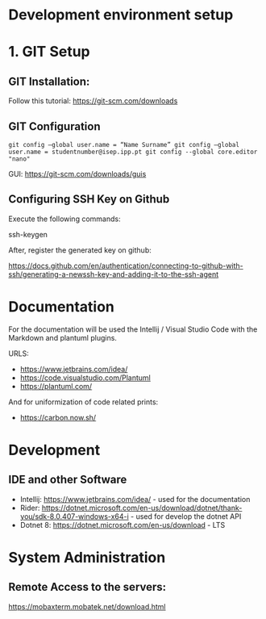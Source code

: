# Development environment setup

# 1. GIT Setup

## GIT Installation:

Follow this tutorial: https://git-scm.com/downloads

## GIT Configuration

   `git config –global user.name = “Name Surname”
   git config –global user.name = studentnumber@isep.ipp.pt
   git config --global core.editor "nano"`

GUI: https://git-scm.com/downloads/guis


## Configuring SSH Key on Github

Execute the following commands:

   ssh-keygen

After, register the generated key on github:

https://docs.github.com/en/authentication/connecting-to-github-with-ssh/generating-a-newssh-key-and-adding-it-to-the-ssh-agent


# Documentation

For the documentation will be used the Intellij / Visual Studio Code with the Markdown and plantuml plugins.

URLS:

* https://www.jetbrains.com/idea/
* https://code.visualstudio.com/Plantuml
* https://plantuml.com/

And for uniformization of code related prints:

* https://carbon.now.sh/

# Development

## IDE and other Software

* Intellij: https://www.jetbrains.com/idea/ - used for the documentation
* Rider: https://dotnet.microsoft.com/en-us/download/dotnet/thank-you/sdk-8.0.407-windows-x64-i - used for develop the dotnet API
* Dotnet 8: https://dotnet.microsoft.com/en-us/download - LTS

# System Administration

## Remote Access to the servers:

https://mobaxterm.mobatek.net/download.html
